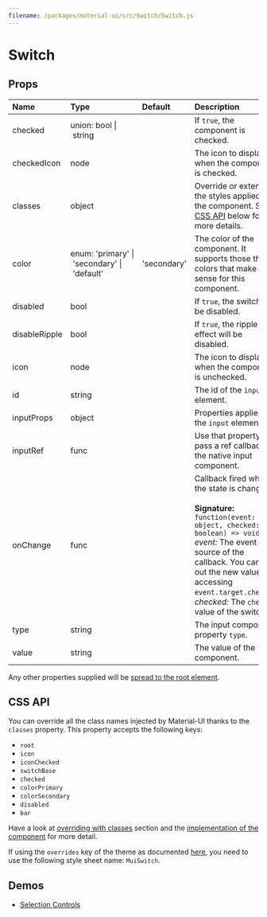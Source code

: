 ```yaml
---
filename: /packages/material-ui/src/Switch/Switch.js
---
```


<!--- This documentation is automatically generated, do not try to edit it. -->

# Switch



## Props

| Name | Type | Default | Description |
|:-----|:-----|:--------|:------------|
| <span class="prop-name">checked</span> | <span class="prop-type">union:&nbsp;bool&nbsp;&#124;<br>&nbsp;string<br> |  | If `true`, the component is checked. |
| <span class="prop-name">checkedIcon</span> | <span class="prop-type">node |  | The icon to display when the component is checked. |
| <span class="prop-name">classes</span> | <span class="prop-type">object |  | Override or extend the styles applied to the component. See [CSS API](#css-api) below for more details. |
| <span class="prop-name">color</span> | <span class="prop-type">enum:&nbsp;'primary'&nbsp;&#124;<br>&nbsp;'secondary'&nbsp;&#124;<br>&nbsp;'default'<br> | <span class="prop-default">'secondary'</span> | The color of the component. It supports those theme colors that make sense for this component. |
| <span class="prop-name">disabled</span> | <span class="prop-type">bool |  | If `true`, the switch will be disabled. |
| <span class="prop-name">disableRipple</span> | <span class="prop-type">bool |  | If `true`, the ripple effect will be disabled. |
| <span class="prop-name">icon</span> | <span class="prop-type">node |  | The icon to display when the component is unchecked. |
| <span class="prop-name">id</span> | <span class="prop-type">string |  | The id of the `input` element. |
| <span class="prop-name">inputProps</span> | <span class="prop-type">object |  | Properties applied to the `input` element. |
| <span class="prop-name">inputRef</span> | <span class="prop-type">func |  | Use that property to pass a ref callback to the native input component. |
| <span class="prop-name">onChange</span> | <span class="prop-type">func |  | Callback fired when the state is changed.<br><br>**Signature:**<br>`function(event: object, checked: boolean) => void`<br>*event:* The event source of the callback. You can pull out the new value by accessing `event.target.checked`.<br>*checked:* The `checked` value of the switch |
| <span class="prop-name">type</span> | <span class="prop-type">string |  | The input component property `type`. |
| <span class="prop-name">value</span> | <span class="prop-type">string |  | The value of the component. |

Any other properties supplied will be [spread to the root element](/guides/api#spread).

## CSS API

You can override all the class names injected by Material-UI thanks to the `classes` property.
This property accepts the following keys:
- `root`
- `icon`
- `iconChecked`
- `switchBase`
- `checked`
- `colorPrimary`
- `colorSecondary`
- `disabled`
- `bar`

Have a look at [overriding with classes](/customization/overrides#overriding-with-classes) section
and the [implementation of the component](https://github.com/mui-org/material-ui/tree/master/packages/material-ui/src/Switch/Switch.js)
for more detail.

If using the `overrides` key of the theme as documented
[here](/customization/themes#customizing-all-instances-of-a-component-type),
you need to use the following style sheet name: `MuiSwitch`.

## Demos

- [Selection Controls](/demos/selection-controls)

